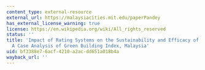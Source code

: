 ```yaml
---
content_type: external-resource
external_url: https://malaysiacities.mit.edu/paperPandey
has_external_license_warning: true
license: https://en.wikipedia.org/wiki/All_rights_reserved
status: ''
title: 'Impact of Rating Systems on the Sustainability and Efficacy of Green Buildings:
  A Case Analysis of Green Building Index, Malaysia'
uid: bf3388e7-6acf-4210-a2ac-dd651a018b4a
wayback_url: ''
---
```

